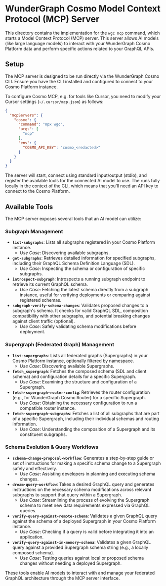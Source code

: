 # WunderGraph Cosmo Model Context Protocol (MCP) Server

This directory contains the implementation for the `wgc mcp` command, which starts a Model Context Protocol (MCP) server. This server allows AI models (like large language models) to interact with your WunderGraph Cosmo Platform data and perform specific actions related to your GraphQL APIs.

## Setup

The MCP server is designed to be run directly via the WunderGraph Cosmo CLI.
Ensure you have the CLI installed and configured to connect to your Cosmo Platform instance.

To configure Cosmo MCP, e.g. for tools like Cursor, you need to modify your Cursor settings (`~/.cursor/mcp.json`) as follows:

```json
{
  "mcpServers": {
    "cosmo": {
      "command": "npx wgc",
      "args": [
        "mcp"
      ],
      "env": {
        "COSMO_API_KEY": "cosmo_<redacted>"
      }
    }
  }
}
```

The server will start, connect using standard input/output (stdio),
and register the available tools for the connected AI model to use.
The runs fully locally in the context of the CLI,
which means that you'll need an API key to connect to the Cosmo Platform.

## Available Tools

The MCP server exposes several tools that an AI model can utilize:

### Subgraph Management

-   **`list-subgraphs`**: Lists all subgraphs registered in your Cosmo Platform instance.
    -   *Use Case*: Discovering available subgraphs.
-   **`get-subgraphs`**: Retrieves detailed information for specified subgraphs, including their GraphQL Schema Definition Language (SDL).
    -   *Use Case*: Inspecting the schema or configuration of specific subgraphs.
-   **`introspect-subgraph`**: Introspects a running subgraph endpoint to retrieve its current GraphQL schema.
    -   *Use Case*: Fetching the latest schema directly from a subgraph instance, useful for verifying deployments or comparing against registered schemas.
-   **`subgraph-verify-schema-changes`**: Validates proposed changes to a subgraph's schema. It checks for valid GraphQL SDL, composition compatibility with other subgraphs, and potential breaking changes against client traffic (optional).
    -   *Use Case*: Safely validating schema modifications before deployment.

### Supergraph (Federated Graph) Management

-   **`list-supergraphs`**: Lists all federated graphs (Supergraphs) in your Cosmo Platform instance, optionally filtered by namespace.
    -   *Use Case*: Discovering available Supergraphs.
-   **`fetch_supergraph`**: Fetches the composed schema (SDL and client schema) and configuration details for a specific Supergraph.
    -   *Use Case*: Examining the structure and configuration of a Supergraph.
-   **`fetch-supergraph-router-config`**: Retrieves the router configuration (e.g., for WunderGraph Cosmo Router) for a specific Supergraph.
    -   *Use Case*: Obtaining the necessary configuration to run a compatible router instance.
-   **`fetch-supergraph-subgraphs`**: Fetches a list of all subgraphs that are part of a specific Supergraph, including their individual schemas and routing information.
    -   *Use Case*: Understanding the composition of a Supergraph and its constituent subgraphs.

### Schema Evolution & Query Workflows

-   **`schema-change-proposal-workflow`**: Generates a step-by-step guide or set of instructions for making a specific schema change to a Supergraph safely and effectively.
    -   *Use Case*: Assisting developers in planning and executing schema changes.
-   **`dream-query-workflow`**: Takes a desired GraphQL query and generates instructions on the necessary schema modifications across relevant subgraphs to support that query within a Supergraph.
    -   *Use Case*: Streamlining the process of evolving the Supergraph schema to meet new data requirements expressed via GraphQL queries.
-   **`verify-query-against-remote-schema`**: Validates a given GraphQL query against the schema of a deployed Supergraph in your Cosmo Platform instance.
    -   *Use Case*: Checking if a query is valid before integrating it into an application.
-   **`verify-query-against-in-memory-schema`**: Validates a given GraphQL query against a provided Supergraph schema string (e.g., a locally composed schema).
    -   *Use Case*: Testing queries against local or proposed schema changes without needing a deployed Supergraph.

These tools enable AI models to interact with and manage your federated GraphQL architecture through the MCP server interface.
